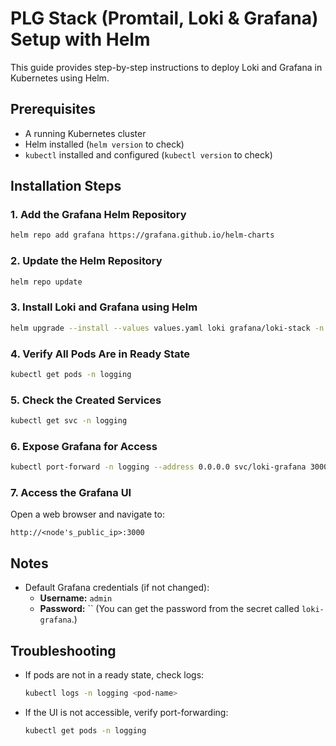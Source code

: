 # PLG Stack (Promtail, Loki & Grafana) Setup with Helm

This guide provides step-by-step instructions to deploy Loki and Grafana in Kubernetes using Helm.

## Prerequisites
- A running Kubernetes cluster
- Helm installed (`helm version` to check)
- `kubectl` installed and configured (`kubectl version` to check)

## Installation Steps

### 1. Add the Grafana Helm Repository
```sh
helm repo add grafana https://grafana.github.io/helm-charts
```

### 2. Update the Helm Repository
```sh
helm repo update
```

### 3. Install Loki and Grafana using Helm
```sh
helm upgrade --install --values values.yaml loki grafana/loki-stack -n logging --create-namespace
```

### 4. Verify All Pods Are in Ready State
```sh
kubectl get pods -n logging
```

### 5. Check the Created Services
```sh
kubectl get svc -n logging
```

### 6. Expose Grafana for Access
```sh
kubectl port-forward -n logging --address 0.0.0.0 svc/loki-grafana 3000:80 &
```

### 7. Access the Grafana UI
Open a web browser and navigate to:
```
http://<node's_public_ip>:3000
```

## Notes
- Default Grafana credentials (if not changed):
  - **Username:** `admin`
  - **Password:** `` (You can get the password from the secret called `loki-grafana`.)

## Troubleshooting
- If pods are not in a ready state, check logs:
  ```sh
  kubectl logs -n logging <pod-name>
  ```
- If the UI is not accessible, verify port-forwarding:
  ```sh
  kubectl get pods -n logging
  ```


